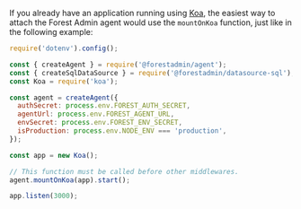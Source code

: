 If you already have an application running using [Koa](https://koajs.com/), the easiest way to attach the Forest Admin agent would use the `mountOnKoa` function, just like in the following example:

```javascript
require('dotenv').config();

const { createAgent } = require('@forestadmin/agent');
const { createSqlDataSource } = require('@forestadmin/datasource-sql');
const Koa = require('koa');

const agent = createAgent({
  authSecret: process.env.FOREST_AUTH_SECRET,
  agentUrl: process.env.FOREST_AGENT_URL,
  envSecret: process.env.FOREST_ENV_SECRET,
  isProduction: process.env.NODE_ENV === 'production',
});

const app = new Koa();

// This function must be called before other middlewares.
agent.mountOnKoa(app).start();

app.listen(3000);
```
